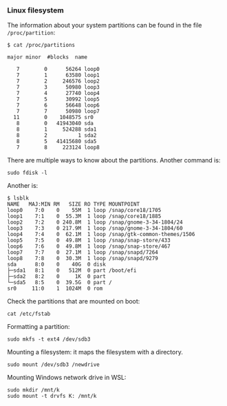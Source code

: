 ### Linux filesystem 

The information about your system partitions can be found in the file `/proc/partition`:
```
$ cat /proc/partitions

major minor  #blocks  name

   7        0      56264 loop0
   7        1      63580 loop1
   7        2     246576 loop2
   7        3      50980 loop3
   7        4      27740 loop4
   7        5      30992 loop5
   7        6      56648 loop6
   7        7      50980 loop7
  11        0    1048575 sr0
   8        0   41943040 sda
   8        1     524288 sda1
   8        2          1 sda2
   8        5   41415680 sda5
   7        8     223124 loop8
```

There are multiple ways to know about the partitions. Another command is: 
```
sudo fdisk -l
```

Another is: 
```
$ lsblk
NAME   MAJ:MIN RM   SIZE RO TYPE MOUNTPOINT
loop0    7:0    0    55M  1 loop /snap/core18/1705
loop1    7:1    0  55.3M  1 loop /snap/core18/1885
loop2    7:2    0 240.8M  1 loop /snap/gnome-3-34-1804/24
loop3    7:3    0 217.9M  1 loop /snap/gnome-3-34-1804/60
loop4    7:4    0  62.1M  1 loop /snap/gtk-common-themes/1506
loop5    7:5    0  49.8M  1 loop /snap/snap-store/433
loop6    7:6    0  49.8M  1 loop /snap/snap-store/467
loop7    7:7    0  27.1M  1 loop /snap/snapd/7264
loop8    7:8    0  30.3M  1 loop /snap/snapd/9279
sda      8:0    0    40G  0 disk 
├─sda1   8:1    0   512M  0 part /boot/efi
├─sda2   8:2    0     1K  0 part 
└─sda5   8:5    0  39.5G  0 part /
sr0     11:0    1  1024M  0 rom 
```

Check the partitions that are mounted on boot:
```
cat /etc/fstab
```

Formatting a partition:
```
sudo mkfs -t ext4 /dev/sdb3
```

Mounting a filesystem: it maps the filesystem with a directory. 
```
sudo mount /dev/sdb3 /newdrive
```

Mounting Windows network drive in WSL:
```
sudo mkdir /mnt/k
sudo mount -t drvfs K: /mnt/k
```
